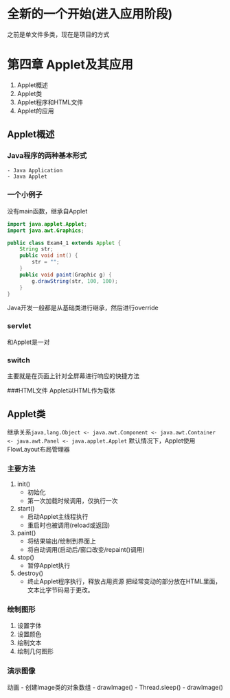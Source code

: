 # 全新的一个开始(进入应用阶段)
之前是单文件多类，现在是项目的方式

# 第四章 Applet及其应用
1. Applet概述
2. Applet类
3. Applet程序和HTML文件
4. Applet的应用

## Applet概述
### Java程序的两种基本形式
	- Java Application
	- Java Applet
### 一个小例子
没有main函数，继承自Applet
```java
import java.applet.Applet;
import java.awt.Graphics;

public class Exam4_1 extends Applet {
	String str;
	public void int() {
		str = "";
	}
	public void paint(Graphic g) {
		g.drawString(str, 100, 100);
	}
}
```
Java开发一般都是从基础类进行继承，然后进行override
### servlet
和Applet是一对
### switch
主要就是在页面上针对全屏幕进行响应的快捷方法

###HTML文件
Applet以HTML作为载体

## Applet类
继承关系`java,lang.Object <- java.awt.Component <- java.awt.Container <- java.awt.Panel <- java.applet.Applet`
默认情况下，Applet使用FlowLayout布局管理器
### 主要方法
1. init()
	- 初始化
	- 第一次加载时候调用，仅执行一次
2. start()
	- 启动Applet主线程执行
	- 重启时也被调用(reload或返回)
3. paint()
	- 将结果输出/绘制到界面上
	- 将自动调用(启动后/窗口改变/repaint()调用)
4. stop()
	- 暂停Applet执行
5. destroy()
	- 终止Applet程序执行，释放占用资源
把经常变动的部分放在HTML里面，文本比字节码易于更改。

### 绘制图形
1. 设置字体
2. 设置颜色
3. 绘制文本
4. 绘制几何图形

### 演示图像
动画
	- 创建Image类的对象数组
	- drawImage()
	- Thread.sleep()
	- drawImage()
